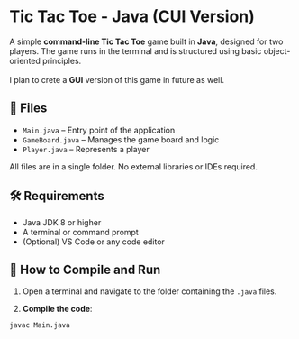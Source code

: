 # Tic Tac Toe - Java (CUI Version)

A simple **command-line Tic Tac Toe** game built in **Java**, designed for two players. The game runs in the terminal and is structured using basic object-oriented principles.<br><br>I plan to crete a **GUI** version of this game in future as well.

## 📁 Files

- `Main.java` – Entry point of the application  
- `GameBoard.java` – Manages the game board and logic  
- `Player.java` – Represents a player

All files are in a single folder. No external libraries or IDEs required.

## 🛠️ Requirements

- Java JDK 8 or higher
- A terminal or command prompt
- (Optional) VS Code or any code editor

## 🚀 How to Compile and Run

1. Open a terminal and navigate to the folder containing the `.java` files.

2. **Compile the code**:

```bash
javac Main.java
